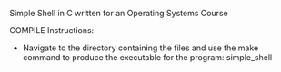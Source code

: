 
Simple Shell in C written for an Operating Systems Course

COMPILE Instructions:
- Navigate to the directory containing the files and use the make command to produce the executable for the program: simple_shell

     
     
